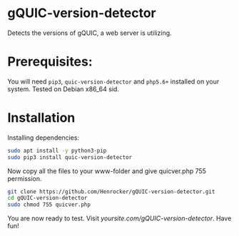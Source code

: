 # gQUIC-version-detector
Detects the versions of gQUIC, a web server is utilizing.

# Prerequisites:
You will need `pip3`, `quic-version-detector` and `php5.6+` installed on your system. Tested on Debian x86_64 sid.

# Installation
Installing dependencies:

```sh
sudo apt install -y python3-pip
sudo pip3 install quic-version-detector
```

Now copy all the files to your www-folder and give quicver.php 755 permission.

```sh
git clone https://github.com/Henrocker/gQUIC-version-detector.git
cd gQUIC-version-detector
sudo chmod 755 quicver.php
```

You are now ready to test. Visit _yoursite.com/gQUIC-version-detector_.
Have fun!
